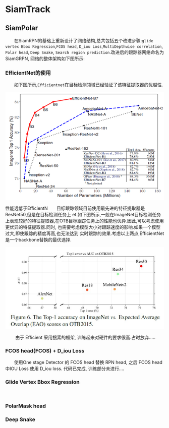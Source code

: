 # SiamTrack

## SiamPolar 
&emsp;&emsp;在SiamRPN的基础上重新设计了网络结构,总共包括五个改进步骤:`glide vertex Bbox Regression`,`FCOS head`, 
`D_iou Loss`,`MultiDepthwise correlation`, `Polar head`, `Deep Snake`, `Search region prediction`.改进后的跟踪器网络命名为SiamGRPN, 网络的整体架构如下图所示:



### EfficientNet的使用

&emsp;&emsp;如下图所示,`Efficientnet`在目标检测领域已经验证了该特征提取器的优越性.

![Alt-text](./Img/EfficientNet.png "Efficientnet Performance on ImageNet")

性能远低于EfficientN&emsp;&emsp;目标跟踪领域目前使用最先进的特征提取器是ResNet50,但是在目标检测任务上
et.如下图所示,一般在ImageNet目标检测任务上表现较好的特征提取器,在OTB目标跟踪任务上的性能也优异.因此,可以考虑使用更优异的特征提取器.同时,
也需要考虑模型大小对跟踪速度的影响.如果一个模型过大,即使跟踪的精度再高,也无法达到
实时跟踪的效果.考虑以上两点,EfficientNet是一个backbone替换的最优选择.

![Alt-text](./Img/backbone.JPG)

&emsp;&emsp; 由于 Efficient 采用搜索的框架, 训练起来对硬件的要求很高.占时放弃.....

### FCOS head(FCOS) + D_iou Loss

&emsp;&emsp;使用One stage Detector 的 FCOS head 替换 RPN head, 之后 FCOS head 
中IOU Loss 使用 D_iou loss. 代码已完成, 训练部分未进行....

### Glide Vertex Bbox Regression

&emsp;&emsp;

### PolarMask head 

### Deep Snake